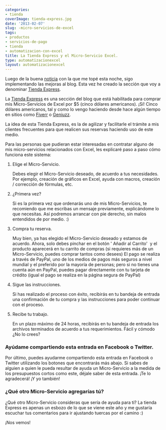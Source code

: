 ```yaml
---
categories:
- tienda
coverImage: tienda-express.jpg
date: '2013-02-07'
slug: -micro-servicios-de-excel
tags:
- productos
- servicios-de-pago
- tienda
- automatizacion-con-excel
title: La Tienda Express y el Micro-Servicio Excel.
type: automatizacionexcel
layout: automatizacionexcel
---
```


Luego de la buena [noticia](http://raymundo.me/Z "Ya estoy entre los 500.000") con la que me topé esta noche, sigo implementando las mejoras al blog. Esta vez he creado la sección que voy a denominar [Tienda Express](http://raymundo.me/Tienda "Tienda Express").

La [Tienda Express](http://raymundo.me/Tienda "Tienda Express") es una sección del blog que está habilitada para comprar mis Micro-Servicios de Excel por $5 (cinco dólares americanos). ¡Sí! Cinco dólares americanos, tal y como lo vengo haciendo desde hace algún tiempo en sitios como [Fiverr](http://www.fiverr.com "Fiverr") o [Geniuzz](http://www.geniuzz.com/ "Geniuzz").

La idea de esta Tienda Express, es la de agilizar y facilitarle el trámite a mis clientes frecuentes para que realicen sus reservas haciendo uso de este medio.

Para las personas que pudieran estar interesadas en contratar alguno de mis micro-servicios relacionados con Excel, les explicaré paso a paso cómo funciona este sistema:

1. Elige el Micro-Servicio.
    
    Debes elegir el Micro-Servicio deseado, de acuerdo a tus necesidades. Por ejemplo, creación de gráficos en Excel, ayuda con macros, creación / corrección de fórmulas, etc.
    
2. ¿Primera vez?
    
    Si es la primera vez que ordenarás uno de mis Micro-Servicios, te recomiendo que me escribas un mensaje previamente, explicándome lo que necesitas. Así podremos arrancar con pie derecho, sin malos entendidos de por medio. :)
    
3. Compra tu reserva.
    
    Muy bien, ya has elegido el Micro-Servicio deseado y estamos de acuerdo. Ahora, solo debes pinchar en el botón ' Añadir al Carrito'  y el producto aparecerá en tu carrito de compras (si requieres más de un Micro-Servicio, puedes comprar tantos como desees) El pago se realiza a través de PayPal, uno de los medios de pagos más seguros a nivel mundial y el preferido por la mayoría de personas; pero si no tienes una cuenta aún en PayPal, puedes pagar directamente con tu tarjeta de crédito (igual el pago se realiza en la página segura de PayPal)
    
4. Sigue las instrucciones.
    
    Si has realizado el proceso con éxito, recibirás en tu bandeja de entrada una confirmación de tu compra y las instrucciones para poder continuar con el proceso.
    
5. Recibe tu trabajo.
    
    En un plazo máximo de 24 horas, recibirás en tu bandeja de entrada los archivos terminados de acuerdo a tus requerimientos. Fácil y cómodo ¿No lo crees?
    

### Ayúdame compartiendo esta entrada en Facebook o Twitter.

Por último, puedes ayudarme compartiendo esta entrada en Facebook o Twitter utilizando los botones que encontrarás más abajo. Si sabes de alguien a quien le pueda resultar de ayuda un Micro-Servicio a la medida de los presupuestos cortos como este, déjale saber de esta entrada. ¡Te lo agradecerá! ¡Y yo también!

### ¿Qué otro Micro-Servicio agregarías tú?

¿Qué otro Micro-Servicio consideras que sería de ayuda para ti? La tienda Express es apenas un esbozo de lo que se viene este año y me gustaría escuchar tus comentarios para ir ajustando tuercas por el camino :)

¡Nos vemos!
